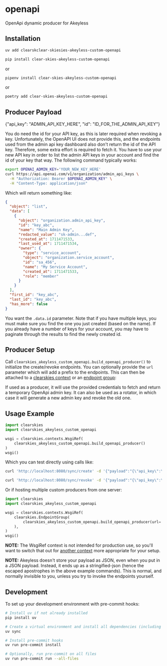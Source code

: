 # openapi

OpenApi dynamic producer for Akeyless

## Installation

```bash
uv add clearskclear-skiesies-akeyless-custom-openapi
```

```bash
pip install clear-skies-akeyless-custom-openapi
```

or

```bash
pipenv install clear-skies-akeyless-custom-openapi
```

or

```bash
poetry add clear-skies-akeyless-custom-openapi
```

## Producer Payload

{"api_key": "ADMIN_API_KEY_HERE", "id": "ID_FOR_THE_ADMIN_API_KEY"}

You do need the id for your API key, as this is later required when revoking a key.  Unfortunately, the OpenAPI UI does not provide this, and the endpoints used from the admin api key dashboard also don't return the id of the API key.  Therefore, some extra effort is required to fetch it.  You have to use your new API key in order to list the admin API keys in your account and find the id of your key that way.  The following command typically works:

```bash
export OPENAI_ADMIN_KEY='YOUR_NEW_KEY_HERE'
curl https://api.openai.com/v1/organization/admin_api_keys \
  -H "Authorization: Bearer $OPENAI_ADMIN_KEY" \
  -H "Content-Type: application/json"
```

Which will return something like:

```json
{
  "object": "list",
  "data": [
    {
      "object": "organization.admin_api_key",
      "id": "key_abc",
      "name": "Main Admin Key",
      "redacted_value": "sk-admin...def",
      "created_at": 1711471533,
      "last_used_at": 1711471534,
      "owner": {
        "type": "service_account",
        "object": "organization.service_account",
        "id": "sa_456",
        "name": "My Service Account",
        "created_at": 1711471533,
        "role": "member"
      }
    }
  ],
  "first_id": "key_abc",
  "last_id": "key_abc",
  "has_more": false
}
```

You want the `.data.id` parameter.  Note that if you have multiple keys, you must make sure you find the one you just created (based on the name).  If you already have a number of keys for your account, you may have to paginate through the results to find the newly created id.

## Producer Setup

Call `clearskies_akeyless_custom_openapi.build_openapi_producer()` to initialize the create/revoke endpoints.  You can
optionally provide the `url` parameter which will add a prefix to the endpoints.  This can then be attached to a
[clearskies context](https://clearskies.info/docs/context/index.html) or an [endpoint group](https://clearskies.info/docs/endpoint-groups/endpoint-groups.html):

If used as a producer, it will use the provided credentials to fetch and return a temporary OpenApi admin key.  It can also be used as a rotator,
in which case it will generate a new admin key and revoke the old one.

## Usage Example

```python
import clearskies
import clearskies_akeyless_custom_openapi

wsgi = clearskies.contexts.WsgiRef(
    clearskies_akeyless_custom_openapi.build_openapi_producer()
)
wsgi()
```

Which you can test directly using calls like:

```bash
curl 'http://localhost:8080/sync/create' -d '{"payload":"{\"api_key\":\"YOUR_ADMIN_API_KEY_HERE\",\"id\":\"ID_OF_ADMIN_API_KEY_HERE\"}"}'

curl 'http://localhost:8080/sync/revoke' -d '{"payload":"{\"api_key\":\"YOUR_ADMIN_API_KEY_HERE\",\"id\":\"ID_OF_ADMIN_API_KEY_HERE\"}"}'
```

Or if hosting multiple custom producers from one server:

```python
import clearskies
import clearskies_akeyless_custom_openapi

wsgi = clearskies.contexts.WsgiRef(
    clearskies.EndpointGroup(
        clearskies_akeyless_custom_openapi.build_openapi_producer(url='openapi')
    ),
)
wsgi()
```

**NOTE:** The WsgiRef context is not intended for production use, so you'll want to switch that out for [another context](https://clearskies.info/docs/context/index.html) more appropriate for your setup.

**NOTE:** Akeyless doesn't store your payload as JSON, even when you put in a JSON payload.  Instead, it ends up as a stringified-json
(hence the escaped apostrophes in the above example commands).  This is normal, and normally invisible to you, unless you try to invoke the
endpoints yourself.

## Development

To set up your development environment with pre-commit hooks:

```bash
# Install uv if not already installed
pip install uv

# Create a virtual environment and install all dependencies (including dev)
uv sync

# Install pre-commit hooks
uv run pre-commit install

# Optionally, run pre-commit on all files
uv run pre-commit run --all-files
```
